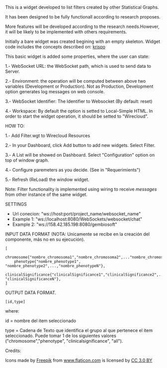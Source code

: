This is a widget developed to list filters created by other Statistical Graphs.

It has been designed to be fully functionall according to research proposes.

More features will be developed according to the research needs.However, it will be likely to be implemented with others requirements.

Initially a bare widget was created begining with an empty skeleton. Widget code includes the concepts described on: [krispo](http://krispo.github.io/angular-nvd3/#/pieChart)

This basic widget is added some properties, where the user can state:

1.- WebSocket URL: the WebSocket path, which is used to send data to Server.

2.- Environment: the operation will be computed between above two variables (Development or Production). Not as Production, Development option generates log messages on web console.

3.- WebSocket Identifier: The Identifier to Websocket (By default: reset)

4.- Workspace: By default the option is setted to Local-Simple HTML. In order to start the widget operation, it should be setted to "Wirecloud".


HOW TO: 

1.- Add Filter.wgt to Wirecloud Resources
 
2.- In your Dashboard, click Add button to add new widgets. Select Filter.

3.- A List will be showed on Dashboard. Select "Configuration" option on top of window graph.

4.- Configure paremeters as you decide. (See in "Requerimients")

5.- Refresh (ReLoad) the window widget.

Note: Filter functionality is implemented using wiring to receive _messages_ from other instance of the same widget. 



SETTINGS
- Url conecion: "ws://host:port/project_name/websocket_name"
- Example 1: "ws://localhost:8080/WebSockets/websocket/chat"
- Example 2: "ws://158.42.185.198:8080/gembiosoft"


INPUT DATA FORMAT (NOTA: Unicamente se recibe en la creación del componente, más no en su ejecución).
	
	[
	 	chromosome{"nombre_chromosoma1","nombre_chromosoma2",..."nombre_chromosomaN"},	
		phenotype{"nombre_phenotype1", "nombre_phenotype2",...,"nombre_phenotypeN"},
		clinicalSignificance{"clinicalSignificance1","clinicalSignificance2",..., "clinicalSignificanceN"},
	]
	
OUTPUT DATA FORMAT.

	[id,type]
where: 

id = nombre del item seleccionado

type = Cadena de Texto que identifica el grupo al que pertenece el item seleccionado. Puede tomar 1 de los siguientes valores ("chromosome","phenotype", "clinicalsignificance", "all").
	
Credits:
<div>Icons made by <a href="http://www.freepik.com" title="Freepik">Freepik</a> from <a href="http://www.flaticon.com" title="Flaticon">www.flaticon.com</a> is licensed by <a href="http://creativecommons.org/licenses/by/3.0/" title="Creative Commons BY 3.0" target="_blank">CC 3.0 BY</a></div>